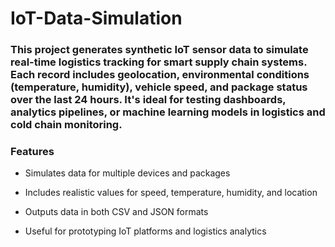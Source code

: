 # IoT-Data-Simulation

### This project generates synthetic IoT sensor data to simulate real-time logistics tracking for smart supply chain systems. Each record includes geolocation, environmental conditions (temperature, humidity), vehicle speed, and package status over the last 24 hours. It's ideal for testing dashboards, analytics pipelines, or machine learning models in logistics and cold chain monitoring.

### Features
- Simulates data for multiple devices and packages

- Includes realistic values for speed, temperature, humidity, and location

- Outputs data in both CSV and JSON formats

- Useful for prototyping IoT platforms and logistics analytics

